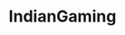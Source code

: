---
title: IndianGaming
crosslinks:
- Steam
- pcmasterrace
- india
- Amd
- GameDeals
- nvidia
- microsoftsoftwareswap
- linux_gaming
- G502MasterRace
- PS4Deals
- Overwatch
- SuggestALaptop
- IGSRep
- patientgamers
- pcgaming
- MouseReview
- firetvstick
- Warthunder
- PS4
- Monitors
---